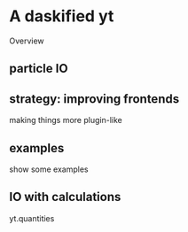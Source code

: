 # A daskified yt 

Overview

## particle IO 

## strategy: improving frontends 

making things more plugin-like 

## examples 

show some examples 

## IO with calculations 

yt.quantities
